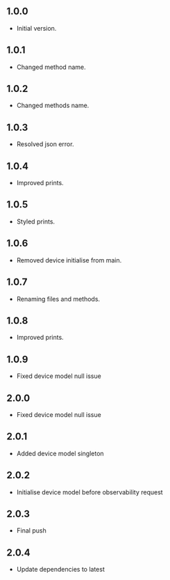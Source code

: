 ## 1.0.0

- Initial version.

## 1.0.1

- Changed method name.

## 1.0.2

- Changed methods name.

## 1.0.3

- Resolved json error.

## 1.0.4

- Improved prints.

## 1.0.5

- Styled prints.

## 1.0.6

- Removed device initialise from main.

## 1.0.7

- Renaming files and methods.

## 1.0.8

- Improved prints.

## 1.0.9

- Fixed device model null issue

## 2.0.0

- Fixed device model null issue

## 2.0.1

- Added device model singleton

## 2.0.2

- Initialise device model before observability request

## 2.0.3

- Final push

## 2.0.4

- Update dependencies to latest
